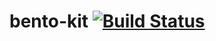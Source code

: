 # bento-kit [![Build Status][status-img]][status]

[status]: https://travis-ci.org/kh0p/bento-kit
[status-img]: https://travis-ci.org/kh0p/bento-kit.svg?branch=master
